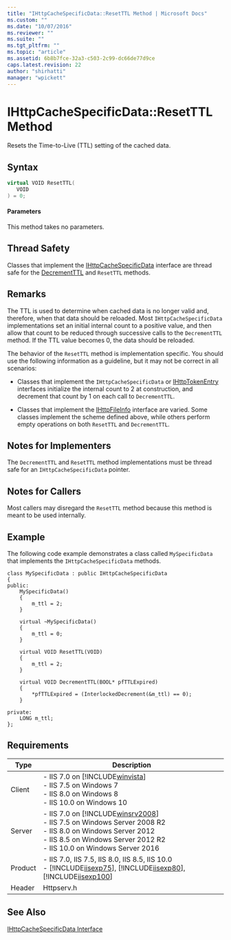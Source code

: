 ```yaml
---
title: "IHttpCacheSpecificData::ResetTTL Method | Microsoft Docs"
ms.custom: ""
ms.date: "10/07/2016"
ms.reviewer: ""
ms.suite: ""
ms.tgt_pltfrm: ""
ms.topic: "article"
ms.assetid: 6b8b7fce-32a3-c503-2c99-dc66de77d9ce
caps.latest.revision: 22
author: "shirhatti"
manager: "wpickett"
---
```

# IHttpCacheSpecificData::ResetTTL Method
Resets the Time-to-Live (TTL) setting of the cached data.  
  
## Syntax  
  
```cpp  
virtual VOID ResetTTL(  
   VOID  
) = 0;  
```  
  
#### Parameters  
 This method takes no parameters.  
  
## Thread Safety  
 Classes that implement the [IHttpCacheSpecificData](../../web-development-reference\native-code-api-reference/ihttpcachespecificdata-interface.md) interface are thread safe for the [DecrementTTL](../../web-development-reference\native-code-api-reference/ihttpcachespecificdata-decrementttl-method.md) and `ResetTTL` methods.  
  
## Remarks  
 The TTL is used to determine when cached data is no longer valid and, therefore, when that data should be reloaded. Most `IHttpCacheSpecificData` implementations set an initial internal count to a positive value, and then allow that count to be reduced through successive calls to the `DecrementTTL` method. If the TTL value becomes 0, the data should be reloaded.  
  
 The behavior of the `ResetTTL` method is implementation specific. You should use the following information as a guideline, but it may not be correct in all scenarios:  
  
-   Classes that implement the `IHttpCacheSpecificData` or [IHttpTokenEntry](../../web-development-reference\native-code-api-reference/ihttptokenentry-interface.md) interfaces initialize the internal count to 2 at construction, and decrement that count by 1 on each call to `DecrementTTL`.  
  
-   Classes that implement the [IHttpFileInfo](../../web-development-reference\native-code-api-reference/ihttpfileinfo-interface.md) interface are varied. Some classes implement the scheme defined above, while others perform empty operations on both `ResetTTL` and `DecrementTTL`.  
  
## Notes for Implementers  
 The `DecrementTTL` and `ResetTTL` method implementations must be thread safe for an `IHttpCacheSpecificData` pointer.  
  
## Notes for Callers  
 Most callers may disregard the `ResetTTL` method because this method is meant to be used internally.  
  
## Example  
 The following code example demonstrates a class called `MySpecificData` that implements the `IHttpCacheSpecificData` methods.  
  
```  
class MySpecificData : public IHttpCacheSpecificData  
{  
public:  
    MySpecificData()  
    {  
        m_ttl = 2;  
    }  
  
    virtual ~MySpecificData()  
    {  
        m_ttl = 0;  
    }  
  
    virtual VOID ResetTTL(VOID)  
    {  
        m_ttl = 2;  
    }  
  
    virtual VOID DecrementTTL(BOOL* pfTTLExpired)  
    {  
        *pfTTLExpired = (InterlockedDecrement(&m_ttl) == 0);  
    }  
  
private:  
    LONG m_ttl;  
};  
```  
  
## Requirements  
  
|Type|Description|  
|----------|-----------------|  
|Client|-   IIS 7.0 on [!INCLUDE[winvista](../../wmi-provider/includes/winvista-md.md)]<br />-   IIS 7.5 on Windows 7<br />-   IIS 8.0 on Windows 8<br />-   IIS 10.0 on Windows 10|  
|Server|-   IIS 7.0 on [!INCLUDE[winsrv2008](../../wmi-provider/includes/winsrv2008-md.md)]<br />-   IIS 7.5 on Windows Server 2008 R2<br />-   IIS 8.0 on Windows Server 2012<br />-   IIS 8.5 on Windows Server 2012 R2<br />-   IIS 10.0 on Windows Server 2016|  
|Product|-   IIS 7.0, IIS 7.5, IIS 8.0, IIS 8.5, IIS 10.0<br />-   [!INCLUDE[iisexp75](../../web-development-reference/native-code-api-reference/includes/iisexp75-md.md)], [!INCLUDE[iisexp80](../../web-development-reference/native-code-api-reference/includes/iisexp80-md.md)], [!INCLUDE[iisexp100](../../web-development-reference/native-code-api-reference/includes/iisexp100-md.md)]|  
|Header|Httpserv.h|  
  
## See Also  
 [IHttpCacheSpecificData Interface](../../web-development-reference\native-code-api-reference/ihttpcachespecificdata-interface.md)
